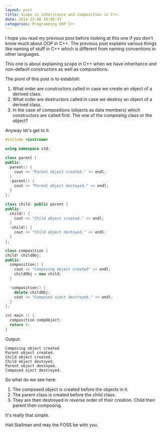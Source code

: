 ```yaml
---
layout: post
title: Scope in inheritance and composition in C++.
date: 2014-12-08 18:00:33
categories: Programming OOP C++
---
```


I hope you read my previous post before looking at this one if you don't know much about OOP in C++. The previous post explains various things like naming of stuff in C++ which is different from naming conventions in other languages.

This one is about explaining scope in C++ when we have inheritance and non-default constructors as well as compositions.

The piont of this post is to establish:

1. What order are constructors called in case we create an object of a derived class.
2. What order are destructors called in case we destroy an object of a derived class.
3. In the case of compositions (objects as data members) which constructors are called first. The one of the composing class or the object?


Anyway let's get to it.

```c++
#include <iostream>

using namespace std;

class parent {
public:
  parent() {
    cout << "Parent object created." << endl;
  }
  ~parent() {
    cout << "Parent object destoyed." << endl;
  }
};

class child: public parent {
public:
  child() {
    cout << "Child object created." << endl;
  }
  ~child() {
    cout << "Child object destoyed." << endl;
  }
};

class composition {
child* childObj;
public:
  composition() {
    cout << "Composing object created" << endl;
    childObj = new child;
  }

  ~composition() {
    delete childObj;
    cout << "Composed oject destroyed." << endl;
  }
};

int main () {
  composition compObject;
  return 0;
}
```

Output:

```
Composing object created
Parent object created.
Child object created.
Child object destoyed.
Parent object destoyed.
Composed oject destroyed.
```

So what do we see here:

1. The composed object is created before the objects in it.
2. The parent class is created before the child class.
3. They are then destroyed in reverse order of their creation. Child then parent then composing.

It's really that simple.

Hail Stallman and may the FOSS be with you.
